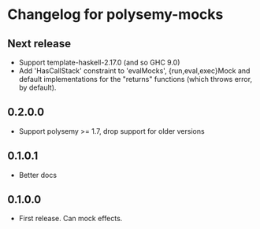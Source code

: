 # Changelog for polysemy-mocks

## Next release

* Support template-haskell-2.17.0 (and so GHC 9.0)
* Add 'HasCallStack' constraint to 'evalMocks', {run,eval,exec}Mock and default
  implementations for the "returns" functions (which throws error, by default).

## 0.2.0.0

* Support polysemy >= 1.7, drop support for older versions

## 0.1.0.1

* Better docs

## 0.1.0.0

* First release. Can mock effects.
